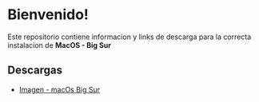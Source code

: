 
# Bienvenido!

Este repositorio contiene informacion y links de descarga para la correcta instalacion de **MacOS - Big Sur**

## Descargas
- [Imagen - macOs Big Sur](https://www.mediafire.com/file/dbfod9u5q9ii9nd/macOS_Big_Sur_11.0.1_%252820B29%2529.iso/file)

